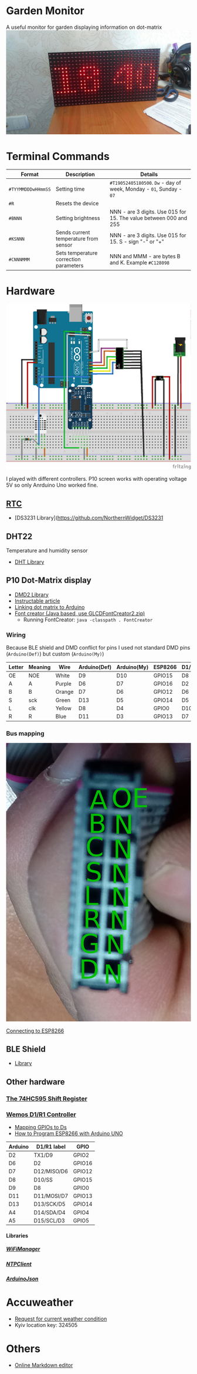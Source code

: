 ﻿
# Garden Monitor
A useful monitor for garden displaying information on dot-matrix
![enter image description here](images/dmd.jpg)

# Terminal Commands

|Format|Description|Details|
|--|--|--|
|`#TYYMMDDDwHHmmSS`|Setting time|`#T19052405180500`.  `Dw` - day of week, Monday - `01`, Sunday - `07`|
|`#R`|Resets the device|
|`#BNNN`|Setting brightness|NNN - are 3 digits. Use 015 for 15. The value between 000 and 255|
|`#KSNNN`|Sends current temperature from sensor|NNN - are 3 digits. Use 015 for 15. S - sign "-" or "+"|
|`#CNNNMMM`|Sets temperature correction parameters|NNN and MMM - are bytes B and K. Example `#C128098`|

# Hardware

![Garden monitor wiring](images/wiring.png)

I played with different controllers. P10 screen works with operating voltage 5V so only Anrduino Uno worked fine.

## [RTC](https://www.makeuseof.com/tag/how-and-why-to-add-a-real-time-clock-to-arduino/)

* [DS3231 Library](https://github.com/NorthernWidget/DS3231

## DHT22
Temperature and humidity sensor
* [DHT Library](https://github.com/adafruit/DHT-sensor-library)

## P10 Dot-Matrix display
 * [DMD2 Library](https://github.com/freetronics/DMD2)
 * [Instructable article](http://www.instructables.com/id/Display-Text-at-P10-LED-Display-Using-Arduino/)
 * [Linking dot matrix to Arduino](https://maker.pro/projects/arduino/arduino-led-matrix-controlled-android-app-greenpaks-i2c)
 *  [Font creator (Java based, use GLCDFontCreator2.zip)](https://code.google.com/archive/p/glcd-arduino/downloads)
	 * Running FontCreator:  `java -classpath . FontCreator`

### Wiring
Because BLE shield and DMD conflict for pins I used not standard DMD pins (`Arduino(Def)`) but custom (`Arduino(My)`)

|Letter|Meaning|Wire|Arduino(Def)|Arduino(My)|ESP8266|D1/R1|
|--|--|--|--|--|--|--|
|OE|NOE|White|D9|D10|GPIO15|D8|
|A|A|Purple|D6|D7|GPIO16|D2|
|B|B|Orange|D7|D6|GPIO12|D6|
|S|sck|Green|D13|D5|GPIO14|D5|
|L|clk|Yellow|D8|D4|GPIO0|D10|
|R|R|Blue|D11|D3|GPIO13|D7|

### Bus mapping

![Bus mapping](images/DisplayBus.png)

[Connecting to ESP8266](http://forum.freetronics.com/viewtopic.php?t=6687)

## BLE Shield
 * [Library](https://github.com/RedBearLab/nRF8001)

## Other hardware
### [The 74HC595 Shift Register](https://learn.adafruit.com/adafruit-arduino-lesson-4-eight-leds/the-74hc595-shift-register)

### [Wemos D1/R1 Controller](https://wiki.wemos.cc/products:d1:d1)

 * [Mapping GPIOs to Ds](https://jardikblog.wordpress.com/2016/11/02/wemos-d1-r1-vs-wemos-d1-r2/)
 * [How to Program ESP8266 with Arduino UNO](https://www.hackster.io/harshmangukiya/how-to-program-esp8266-with-arduino-uno-efb05f)

|Arduino|D1/R1 label|GPIO|
|--|--|--|
|D2|TX1/D9|GPIO2|
|D6|D2|GPIO16|
|D7|D12/MISO/D6|GPIO12|
|D8|D10/SS|GPIO15|
|D9|D8|GPIO0|
|D11|D11/MOSI/D7|GPIO13|
|D13|D13/SCK/D5|GPIO14|
|A4|D14/SDA/D4|GPIO4|
|A5|D15/SCL/D3|GPIO5|

#### Libraries
##### [WiFiManager](https://github.com/tzapu/WiFiManager)
##### [NTPClient](https://github.com/arduino-libraries/NTPClient)
##### [ArduinoJson](https://github.com/bblanchon/ArduinoJson)
  
# Accuweather
* [Request for current weather condition](https://developer.accuweather.com/accuweather-current-conditions-api/apis/get/currentconditions/v1/%7BlocationKey%7D)
* Kyiv location key: 324505
# Others
 * [Online Markdown editor](https://stackedit.io)
